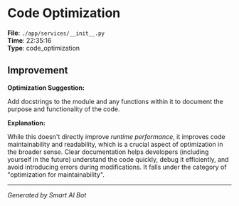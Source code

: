 # Code Optimization

**File**: `./app/services/__init__.py`  
**Time**: 22:35:16  
**Type**: code_optimization

## Improvement

**Optimization Suggestion:**

Add docstrings to the module and any functions within it to document the purpose and functionality of the code.

**Explanation:**

While this doesn't directly improve *runtime performance*, it improves code maintainability and readability, which is a crucial aspect of optimization in the broader sense.  Clear documentation helps developers (including yourself in the future) understand the code quickly, debug it efficiently, and avoid introducing errors during modifications.  It falls under the category of "optimization for maintainability".

---
*Generated by Smart AI Bot*
